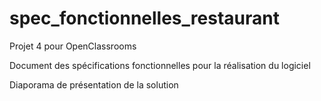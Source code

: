 # spec_fonctionnelles_restaurant
Projet 4 pour OpenClassrooms

Document des spécifications fonctionnelles pour la réalisation du logiciel


Diaporama de présentation de la solution
